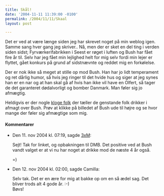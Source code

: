 ```yaml
---
title: Skål!
date: '2004-11-11 11:39:00 -0100'
permalink: /2004/11/11/Skaal
layout: post

---
```

Det er ved at være længe siden jeg har skrevet noget på min weblog igen. Samme sang hver gang jeg skriver.. Nå, men der er sket en del ting i verden siden sidst; Fyrværkerifabrikken i Seest er røget i luften og Bush har fået fire år til. Selv har jeg fået min lejlighed helt for mig selv fordi min lejer er flyttet, gået konkurs på grund af sidstnævnte og reddet mig en forkølelse.

Der er nok ikke så meget at stille op mod Bush. Han har jo lidt temperament og ret dårlig humor, så hvis jeg ringer til det hvide hus og siger at jeg synes han er en nar og at han skal gå af hvis han ikke vil have en Olfert, så tager de det garanteret dødalvorligt og bomber Danmark. Man føler sig jo afmægtig.

Heldigvis er der nogle [kloge folk](http://detfalskested.dk) der tæller de genstande folk drikker i afmagt over Bush. Prøv at klikke på billedet af Bush ude til højre og se hvor mange der føler sig afmægtige som mig.
<div class="vintage-comments">
<h4>Kommentarer </h4>
<ul class="vintage-comments-list"><li>
<p class="comment-meta">Den <time datetime="2004-11-11T19:19:18+01:00">11. nov 2004 kl.  07:19</time>, sagde <a href="http://detfalskested.dk">3xM</a>:</p>
<p>Sejt! Tak for linket, og opbakningen til DMB. Det positive ved at Bush vandt valget er at vi nu har noget at drikke mod de næste 4 år også.</p>
<p>=)</p>
</li>

<li>
<p class="comment-meta">Den <time datetime="2004-11-12T14:00:03+01:00">12. nov 2004 kl.  02:00</time>, sagde Camilla:</p>
<p>Selv tak. Det er en ære for mig at bakke op om en så ædel sag. Det bliver trods alt 4 gode år. :-)<br />
Bøvs!</p>
</li>
</ul>
</div>
